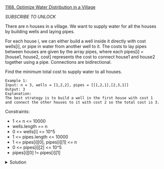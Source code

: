 [1168. Optimize Water Distribution in a Village](https://leetcode.com/problems/optimize-water-distribution-in-a-village/)

*SUBSCRIBE TO UNLOCK*

There are n houses in a village. We want to supply water for all the houses by building wells and laying pipes.

For each house i, we can either build a well inside it directly with cost wells[i], or pipe in water from another well to it. The costs to lay pipes between houses are given by the array pipes, where each pipes[i] = [house1, house2, cost] represents the cost to connect house1 and house2 together using a pipe. Connections are bidirectional.

Find the minimum total cost to supply water to all houses.

```
Example 1:
Input: n = 3, wells = [1,2,2], pipes = [[1,2,1],[2,3,1]]
Output: 3
Explanation:
The best strategy is to build a well in the first house with cost 1 and connect the other houses to it with cost 2 so the total cost is 3.
```

Constraints:

- 1 <= n <= 10000
- wells.length == n
- 0 <= wells[i] <= 10^5
- 1 <= pipes.length <= 10000
- 1 <= pipes[i][0], pipes[i][1] <= n
- 0 <= pipes[i][2] <= 10^5
- pipes[i][0] != pipes[i][1]

<details>
<summary>Solution</summary>

[HuifengGuan](https://github.com/wisdompeak/LeetCode/tree/master/Union_Find/1168.Optimize-Water-Distribution-in-a-Village)
</details>